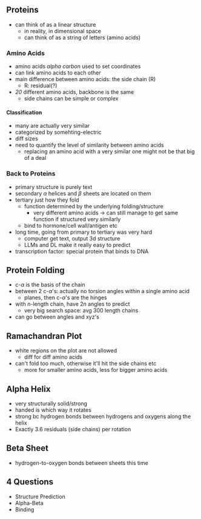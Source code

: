 ## Proteins
- can think of as a linear structure
	- in reality, in dimensional space
	- can think of as a string of letters (amino acids)
### Amino Acids
- amino acids _alpha carbon_ used to set coordinates
- can link amino acids to each other
- main difference between amino acids: the side chain (R)
	- R: residual(?)
- _20_ different amino acids, backbone is the same
	- side chains can be simple or complex
#### Classification
- many are actually very similar
- categorized by somehting-electric
- diff sizes
- need to quantify the level of similarity between amino acids
	- replacing an amino acid with a very similar one might not be that big of a deal
### Back to Proteins
- primary structure is purely text
- secondary $\alpha$ helices and $\beta$ sheets are located on them
- tertiary just how they fold
	- function determined by the underlying folding/structure
		- very different amino acids -> can still manage to get same function if structured very similarly
	- bind to hormone/cell wall/antigen etc
- long time, going from primary to tertiary was very hard
	- computer get text, output 3d structure
	- LLMs and DL make it really easy to predict
- transcription factor: special protein that binds to DNA
## Protein Folding
- c-$\alpha$ is the basis of the chain
- between 2 c-$\alpha$'s: actually no torsion angles within a single amino acid
	- planes, then c-$\alpha$'s are the hinges
- with $n$-length chain, have $2n$ angles to predict
	- very big search space: avg $300$ length chains
- can go between angles and xyz's
## Ramachandran Plot
- white regions on the plot are not allowed
	- diff for diff amino acids
- can't fold too much, otherwise it'll hit the side chains etc
	- more for smaller amino acids, less for bigger amino acids
## Alpha Helix
- very structurally solid/strong
- handed is which way it rotates
- strong bc hydrogen bonds between hydrogens and oxygens along the helix
- Exactly $3.6$ residuals (side chains) per rotation
## Beta Sheet
- hydrogen-to-oxygen bonds between sheets this time
## 4 Questions
- Structure Prediction
- Alpha-Beta
- Binding